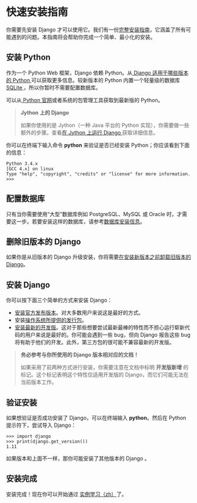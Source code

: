 # 快速安装指南

你需要先安装 Django 才可以使用它。我们有一份[完整安装指南](https://docs.djangoproject.com/en/1.11/topics/install/)，它涵盖了所有可能遇到的问题。本指南将会帮助你完成一个简单、最小化的安装。

## 安装 Python

作为一个 Python Web 框架，Django 依赖 Python。从[ Django 适用于哪些版本的 Python ](https://docs.djangoproject.com/en/1.11/faq/install/#faq-python-version-support)可以获取更多信息。较新版本的 Python 内置一个轻量级的数据库 [ SQLite ](https://sqlite.org)，所以你暂时不需要配置数据库。

可以从[ Python 官网](https://www.python.org/downloads/)或者系统的包管理工具获取到最新版的 Python。

> **Jython 上的 Django**
>
> 如果你使用的是 Jython（一种 Java 平台的 Python 实现），你需要做一些额外的步骤。查看[在 Jython 上运行 Django ](https://docs.djangoproject.com/en/1.11/howto/jython/)获取详细信息。

你可以在终端下输入命令 **python** 来验证是否已经安装 Python；你应该看到下面的信息：

```pycon
Python 3.4.x
[GCC 4.x] on linux
Type "help", "copyright", "credits" or "license" for more information.
>>>
```

## 配置数据库

只有当你需要使用“大型”数据库例如 PostgreSQL、MySQL 或 Oracle 时，才需要这一步。若要安装这样的数据库，请参考[数据库安装信息](https://docs.djangoproject.com/en/1.11/topics/install/#database-installation)。

## 删除旧版本的 Django

如果你是从旧版本的 Django 升级安装，你将需要[在安装新版本之前卸载旧版本的 Django](https://docs.djangoproject.com/en/1.11/topics/install/#removing-old-versions-of-django)。

## 安装 Django

你可以按下面三个简单的方式来安装 Django：

- [安装官方发布版本](https://docs.djangoproject.com/en/1.11/topics/install/#installing-official-release)。对大多数用户来说这是最好的方式。
- 安装[操作系统所提供的发行包](https://docs.djangoproject.com/en/1.11/topics/install/#installing-distribution-package)。
- [安装最新的开发版](https://docs.djangoproject.com/en/1.11/topics/install/#installing-development-version)。这对于那些想要尝试最新最棒的特性而不担心运行崭新代码的用户来说是最好的。你可能会遇到一些 bug，但向 Django 报告这些 bug 将有助于他们的开发。此外，第三方包的很可能不兼容最新的开发版。

> **务必参考与你所使用的 Django 版本相对应的文档！**
>
> 如果采用了前两种方式进行安装，你需要注意在文档中标明 **开发版新增** 的标记。这个标记表明这个特性仅适用开发版的 Django，而它们可能无法在当前版本工作。

## 验证安装

如果想验证是否成功安装了 Django，可以在终端输入 **python**。然后在 Python 提示符下，尝试导入 Django：

```pycon
>>> import django
>>> print(django.get_version())
1.11
```

如果版本和上面不一样，那你可能安装了其他版本的 Django 。

## 安装完成

安装完成！现在你可以开始通过 [实例学习（zh）](part1.md)了。
